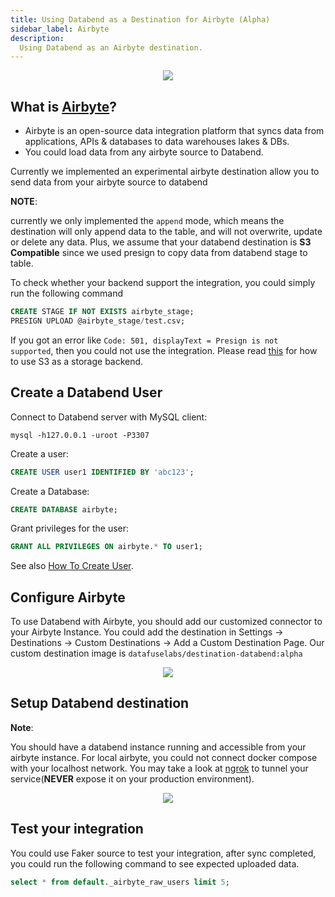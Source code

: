 ```yaml
---
title: Using Databend as a Destination for Airbyte (Alpha)
sidebar_label: Airbyte
description:
  Using Databend as an Airbyte destination.
---
```


<p align="center">
<img src="/img/integration/integration-airbyte.png"/>
</p>

## What is [Airbyte](https://airbyte.com/)?


* Airbyte is an open-source data integration platform that syncs data from applications, APIs & databases to data warehouses lakes & DBs.
* You could load data from any airbyte source to Databend.

Currently we implemented an experimental airbyte destination allow you to send data from your airbyte source to databend

**NOTE**: 

currently we only implemented the `append` mode, which means the destination will only append data to the table, and will not overwrite, update or delete any data.
Plus, we assume that your databend destination is **S3 Compatible** since we used presign to copy data from databend stage to table.

To check whether your backend support the integration, you could simply run the following command

```sql
CREATE STAGE IF NOT EXISTS airbyte_stage;
PRESIGN UPLOAD @airbyte_stage/test.csv;
```

If you got an error like `Code: 501, displayText = Presign is not supported`, then you could not use the integration.
Please read [this](/doc/deploy/deploying-databend) for how to use S3 as a storage backend.

## Create a Databend User

Connect to Databend server with MySQL client:
```shell
mysql -h127.0.0.1 -uroot -P3307 
```

Create a user:
```sql
CREATE USER user1 IDENTIFIED BY 'abc123';
```

Create a Database:
```sql
CREATE DATABASE airbyte;
```

Grant privileges for the user:
```sql
GRANT ALL PRIVILEGES ON airbyte.* TO user1;
```

See also [How To Create User](../../30-reference/30-sql/00-ddl/30-user/01-user-create-user.md).

## Configure Airbyte

To use Databend with Airbyte, you should add our customized connector to your Airbyte Instance.
You could add the destination in Settings -> Destinations -> Custom Destinations -> Add a Custom Destination Page.
Our custom destination image is `datafuselabs/destination-databend:alpha`
<p align="center">
<img src="/img/integration/integration-airbyte-plugins.png"/>
</p>

## Setup Databend destination
**Note**: 

You should have a databend instance running and accessible from your airbyte instance.
For local airbyte, you could not connect docker compose with your localhost network.
You may take a look at [ngrok](https://ngrok.com/) to tunnel your service(**NEVER** expose it on your production environment).

<p align="center">
<img src="/img/integration/integration-airbyte-destinations.png"/>
</p>

## Test your integration
You could use Faker source to test your integration, after sync completed, you could run the following command to see expected uploaded data.

```sql
select * from default._airbyte_raw_users limit 5;
```
